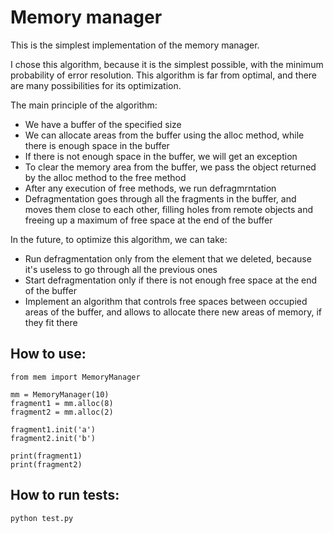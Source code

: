 # Memory manager

This is the simplest implementation of the memory manager.

I chose this algorithm, because it is the simplest possible, with the minimum probability of error resolution.
This algorithm is far from optimal, and there are many possibilities for its optimization.

The main principle of the algorithm:
 * We have a buffer of the specified size
 * We can allocate areas from the buffer using the alloc method, while there is enough space in the buffer
 * If there is not enough space in the buffer, we will get an exception
 * To clear the memory area from the buffer, we pass the object returned by the alloc method to the free method
 * After any execution of free methods, we run defragmrntation
 * Defragmentation goes through all the fragments in the buffer, and moves them close to each other, filling holes
    from remote objects and freeing up a maximum of free space at the end of the buffer

In the future, to optimize this algorithm, we can take:
 * Run defragmentation only from the element that we deleted, because it's useless to go through all the previous ones
 * Start defragmentation only if there is not enough free space at the end of the buffer
 * Implement an algorithm that controls free spaces between occupied areas of the buffer, and allows to allocate there
    new areas of memory, if they fit there

## How to use:

```
from mem import MemoryManager

mm = MemoryManager(10)
fragment1 = mm.alloc(8)
fragment2 = mm.alloc(2)

fragment1.init('a')
fragment2.init('b')

print(fragment1)
print(fragment2)
```

## How to run tests:

```
python test.py
```
